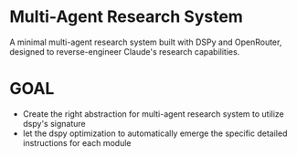 # Multi-Agent Research System

A minimal multi-agent research system built with DSPy and OpenRouter, designed to reverse-engineer Claude's research capabilities.

# GOAL

- Create the right abstraction for multi-agent research system to utilize dspy's signature
- let the dspy optimization to automatically emerge the specific detailed instructions for each module
